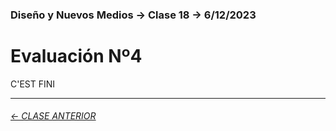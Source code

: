 ### Diseño y Nuevos Medios → Clase 18 → 6/12/2023

# Evaluación Nº4

C'EST FINI

- - - - - - - 

###### [← CLASE ANTERIOR](https://github.com/profesorfaco/dno037-2023-2/tree/main/clase-17)
